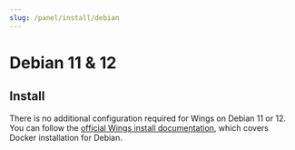```yaml
---
slug: /panel/install/debian
---
```


# Debian 11 & 12

## Install

There is no additional configuration required for Wings on Debian 11 or 12. You can follow the [official Wings install documentation](../../../documentation/wings/installing.md), which covers Docker installation for Debian.

